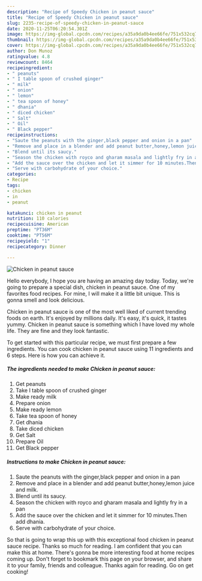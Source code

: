 ```yaml
---
description: "Recipe of Speedy Chicken in peanut sauce"
title: "Recipe of Speedy Chicken in peanut sauce"
slug: 2235-recipe-of-speedy-chicken-in-peanut-sauce
date: 2020-11-25T06:20:54.301Z
image: https://img-global.cpcdn.com/recipes/a35a9da0b4ee66fe/751x532cq70/chicken-in-peanut-sauce-recipe-main-photo.jpg
thumbnail: https://img-global.cpcdn.com/recipes/a35a9da0b4ee66fe/751x532cq70/chicken-in-peanut-sauce-recipe-main-photo.jpg
cover: https://img-global.cpcdn.com/recipes/a35a9da0b4ee66fe/751x532cq70/chicken-in-peanut-sauce-recipe-main-photo.jpg
author: Don Munoz
ratingvalue: 4.8
reviewcount: 8464
recipeingredient:
- " peanuts"
- " I table spoon of crushed ginger"
- " milk"
- " onion"
- " lemon"
- " tea spoon of honey"
- " dhania"
- " diced chicken"
- " Salt"
- " Oil"
- " Black pepper"
recipeinstructions:
- "Saute the peanuts with the ginger,black pepper and onion in a pan"
- "Remove and place in a blender and add peanut butter,honey,lemon juice and milk."
- "Blend until its saucy."
- "Season the chicken with royco and gharam masala and lightly fry in a pan"
- "Add the sauce over the chicken and let it simmer for 10 minutes.Then add dhania."
- "Serve with carbohydrate of your choice."
categories:
- Recipe
tags:
- chicken
- in
- peanut

katakunci: chicken in peanut 
nutrition: 110 calories
recipecuisine: American
preptime: "PT36M"
cooktime: "PT56M"
recipeyield: "1"
recipecategory: Dinner

---
```



![Chicken in peanut sauce](https://img-global.cpcdn.com/recipes/a35a9da0b4ee66fe/751x532cq70/chicken-in-peanut-sauce-recipe-main-photo.jpg)

Hello everybody, I hope you are having an amazing day today. Today, we're going to prepare a special dish, chicken in peanut sauce. One of my favorites food recipes. For mine, I will make it a little bit unique. This is gonna smell and look delicious.

Chicken in peanut sauce is one of the most well liked of current trending foods on earth. It's enjoyed by millions daily. It's easy, it's quick, it tastes yummy. Chicken in peanut sauce is something which I have loved my whole life. They are fine and they look fantastic.




To get started with this particular recipe, we must first prepare a few ingredients. You can cook chicken in peanut sauce using 11 ingredients and 6 steps. Here is how you can achieve it.

<!--inarticleads1-->

##### The ingredients needed to make Chicken in peanut sauce:

1. Get  peanuts
1. Take  I table spoon of crushed ginger
1. Make ready  milk
1. Prepare  onion
1. Make ready  lemon
1. Take  tea spoon of honey
1. Get  dhania
1. Take  diced chicken
1. Get  Salt
1. Prepare  Oil
1. Get  Black pepper




<!--inarticleads2-->

##### Instructions to make Chicken in peanut sauce:

1. Saute the peanuts with the ginger,black pepper and onion in a pan
1. Remove and place in a blender and add peanut butter,honey,lemon juice and milk.
1. Blend until its saucy.
1. Season the chicken with royco and gharam masala and lightly fry in a pan
1. Add the sauce over the chicken and let it simmer for 10 minutes.Then add dhania.
1. Serve with carbohydrate of your choice.




So that is going to wrap this up with this exceptional food chicken in peanut sauce recipe. Thanks so much for reading. I am confident that you can make this at home. There's gonna be more interesting food at home recipes coming up. Don't forget to bookmark this page on your browser, and share it to your family, friends and colleague. Thanks again for reading. Go on get cooking!
